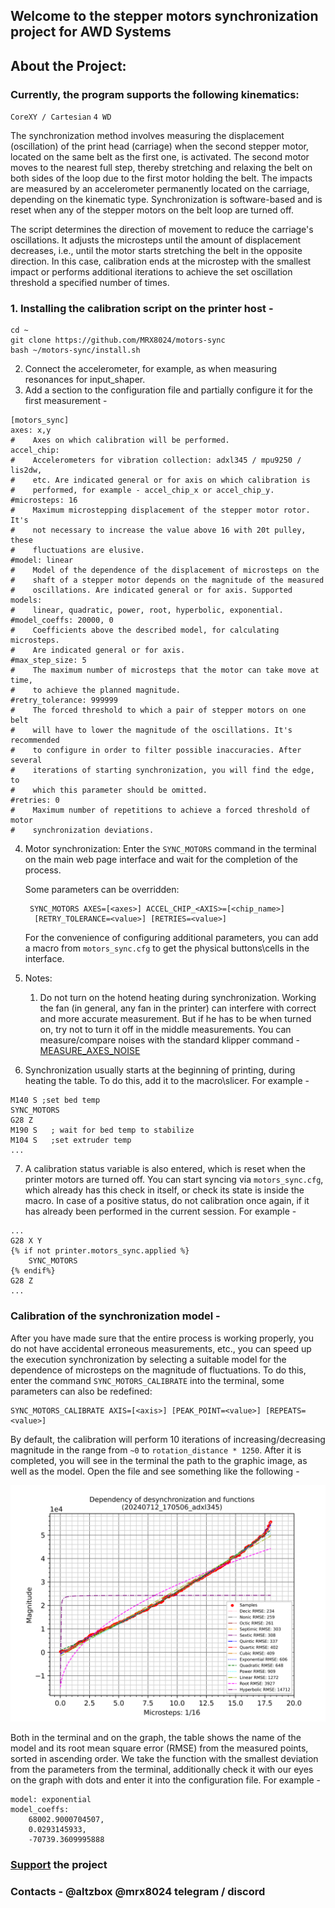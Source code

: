 ## Welcome to the stepper motors synchronization project for AWD Systems

## About the Project:

### Currently, the program supports the following kinematics:
`CoreXY / Cartesian` `4 WD`

The synchronization method involves measuring the displacement
(oscillation) of the print head (carriage) when the second stepper motor,
located on the same belt as the first one, is activated. The second motor
moves to the nearest full step, thereby stretching and relaxing the belt
on both sides of the loop due to the first motor holding the belt. The
impacts are measured by an accelerometer permanently located on the
carriage, depending on the kinematic type. Synchronization is 
software-based and is reset when any of the stepper motors on the belt
loop are turned off.

The script determines the direction of movement to reduce the carriage's
oscillations. It adjusts the microsteps until the amount of displacement
decreases, i.e., until the motor starts stretching the belt in the 
opposite direction. In this case, calibration ends at the microstep with
the smallest impact or performs additional iterations to achieve the set
oscillation threshold a specified number of times.

### 1. Installing the calibration script on the printer host -

```
cd ~
git clone https://github.com/MRX8024/motors-sync
bash ~/motors-sync/install.sh
```

2. Connect the accelerometer, for example, as when measuring resonances
for input_shaper.
3. Add a section to the configuration file and partially configure it for
the first measurement -
```
[motors_sync]
axes: x,y
#    Axes on which calibration will be performed.
accel_chip:
#    Accelerometers for vibration collection: adxl345 / mpu9250 / lis2dw,
#    etc. Are indicated general or for axis on which calibration is
#    performed, for example - accel_chip_x or accel_chip_y.
#microsteps: 16
#    Maximum microstepping displacement of the stepper motor rotor. It's
#    not necessary to increase the value above 16 with 20t pulley, these
#    fluctuations are elusive.
#model: linear
#    Model of the dependence of the displacement of microsteps on the
#    shaft of a stepper motor depends on the magnitude of the measured
#    oscillations. Are indicated general or for axis. Supported models:
#    linear, quadratic, power, root, hyperbolic, exponential.
#model_coeffs: 20000, 0
#    Coefficients above the described model, for calculating microsteps.
#    Are indicated general or for axis.
#max_step_size: 5
#    The maximum number of microsteps that the motor can take move at time,
#    to achieve the planned magnitude.
#retry_tolerance: 999999
#    The forced threshold to which a pair of stepper motors on one belt
#    will have to lower the magnitude of the oscillations. It's recommended
#    to configure in order to filter possible inaccuracies. After several
#    iterations of starting synchronization, you will find the edge, to
#    which this parameter should be omitted.
#retries: 0
#    Maximum number of repetitions to achieve a forced threshold of motor
#    synchronization deviations.
```
4. Motor synchronization:
   Enter the `SYNC_MOTORS` command in the terminal on the main web page
   interface and wait for the completion of the process.

   Some parameters can be overridden:
   ```
    SYNC_MOTORS AXES=[<axes>] ACCEL_CHIP_<AXIS>=[<chip_name>]
     [RETRY_TOLERANCE=<value>] [RETRIES=<value>]
   ```
   For the convenience of configuring additional parameters, you can add a
   macro from `motors_sync.cfg` to get the physical buttons\cells in the
   interface.
5. Notes:
    1. Do not turn on the hotend heating during synchronization. Working
       the fan (in general, any fan in the printer) can interfere with
       correct and more accurate measurement. But if he has to be
       when turned on, try not to turn it off in the middle
       measurements. You can measure/compare noises with the standard
       klipper command - [MEASURE_AXES_NOISE
       ](https://www.klipper3d.org/G-Codes.html#measure_axes_noise)
6. Synchronization usually starts at the beginning of printing, during 
   heating the table. To do this, add it to the macro\slicer. For example -
```
M140 S ;set bed temp
SYNC_MOTORS
G28 Z
M190 S   ; wait for bed temp to stabilize
M104 S   ;set extruder temp
...
```
7. A calibration status variable is also entered, which is reset when the
   printer motors are turned off. You can start syncing via
   `motors_sync.cfg`, which already has this check in itself, or check its
   state is inside the macro. In case of a positive status, do not
   calibration once again, if it has already been performed in the current
   session. For example -
```
...
G28 X Y
{% if not printer.motors_sync.applied %}
    SYNC_MOTORS
{% endif%}
G28 Z
...
```
### Calibration of the synchronization model -
After you have made sure that the entire process is working properly, you
do not have accidental erroneous measurements, etc., you can speed up the
execution synchronization by selecting a suitable model for the dependence
of microsteps on the magnitude of fluctuations. To do this, enter the
command `SYNC_MOTORS_CALIBRATE` into the terminal, some parameters can
also be redefined:
```
SYNC_MOTORS_CALIBRATE AXIS=[<axis>] [PEAK_POINT=<value>] [REPEATS=<value>]
```
By default, the calibration will perform 10 iterations of 
increasing/decreasing magnitude in the range from `~0` to 
`rotation_distance * 1250`. After it is completed, you will see in the
terminal the path to the graphic image, as well as the model. Open the
file and see something like the following -

![](/wiki/pictures/img_1.png)

Both in the terminal and on the graph, the table shows the name of the
model and its root mean square error (RMSE) from the measured points,
sorted in ascending order. We take the function with the smallest
deviation from the parameters from the terminal, additionally check it
with our eyes on the graph with dots and enter it into the configuration
file. For example -
```
model: exponential
model_coeffs:
    68002.9000704507,
    0.0293145933,
    -70739.3609995888
```
### [Support](https://ko-fi.com/altzbox ) the project
### Contacts - @altzbox @mrx8024 telegram / discord
